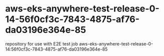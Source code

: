# aws-eks-anywhere-test-release-0-14-56f0cf3c-7843-4875-af76-da03196e364e-85
repository for use with E2E test job aws-eks-anywhere-test-release-0-14:56f0cf3c-7843-4875-af76-da03196e364e-85
